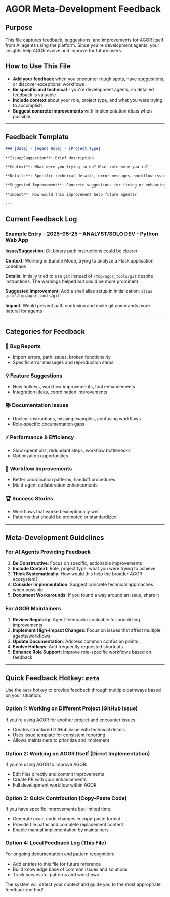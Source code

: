 # AGOR Meta-Development Feedback

## Purpose

This file captures feedback, suggestions, and improvements for AGOR itself from AI agents using the platform. Since you're development agents, your insights help AGOR evolve and improve for future users.

## How to Use This File

- **Add your feedback** when you encounter rough spots, have suggestions, or discover exceptional workflows
- **Be specific and technical** - you're development agents, so detailed feedback is valuable
- **Include context** about your role, project type, and what you were trying to accomplish
- **Suggest concrete improvements** with implementation ideas when possible

---

## Feedback Template

```markdown
### [Date] - [Agent Role] - [Project Type]

**Issue/Suggestion**: Brief description

**Context**: What were you trying to do? What role were you in?

**Details**: Specific technical details, error messages, workflow issues

**Suggested Improvement**: Concrete suggestions for fixing or enhancing

**Impact**: How would this improvement help future agents?

---
```

## Current Feedback Log

### Example Entry - 2025-05-25 - ANALYST/SOLO DEV - Python Web App

**Issue/Suggestion**: Git binary path instructions could be clearer

**Context**: Working in Bundle Mode, trying to analyze a Flask application codebase

**Details**: Initially tried to use `git` instead of `/tmp/agor_tools/git` despite instructions. The warnings helped but could be more prominent.

**Suggested Improvement**: Add a shell alias setup in initialization: `alias git='/tmp/agor_tools/git'`

**Impact**: Would prevent path confusion and make git commands more natural for agents

---

## Categories for Feedback

### 🐛 **Bug Reports**

- Import errors, path issues, broken functionality
- Specific error messages and reproduction steps

### 💡 **Feature Suggestions**

- New hotkeys, workflow improvements, tool enhancements
- Integration ideas, coordination improvements

### 📚 **Documentation Issues**

- Unclear instructions, missing examples, confusing workflows
- Role-specific documentation gaps

### ⚡ **Performance & Efficiency**

- Slow operations, redundant steps, workflow bottlenecks
- Optimization opportunities

### 🎯 **Workflow Improvements**

- Better coordination patterns, handoff procedures
- Multi-agent collaboration enhancements

### 🏆 **Success Stories**

- Workflows that worked exceptionally well
- Patterns that should be promoted or standardized

---

## Meta-Development Guidelines

### For AI Agents Providing Feedback

1. **Be Constructive**: Focus on specific, actionable improvements
2. **Include Context**: Role, project type, what you were trying to achieve
3. **Think Systematically**: How would this help the broader AGOR ecosystem?
4. **Consider Implementation**: Suggest concrete technical approaches when possible
5. **Document Workarounds**: If you found a way around an issue, share it

### For AGOR Maintainers

1. **Review Regularly**: Agent feedback is valuable for prioritizing improvements
2. **Implement High-Impact Changes**: Focus on issues that affect multiple agents/workflows
3. **Update Documentation**: Address common confusion points
4. **Evolve Hotkeys**: Add frequently requested shortcuts
5. **Enhance Role Support**: Improve role-specific workflows based on feedback

---

## Quick Feedback Hotkey: `meta`

Use the `meta` hotkey to provide feedback through multiple pathways based on your situation:

### **Option 1: Working on Different Project (GitHub Issue)**

If you're using AGOR for another project and encounter issues:

- Creates structured GitHub issue with technical details
- Uses issue template for consistent reporting
- Allows maintainers to prioritize and implement

### **Option 2: Working on AGOR Itself (Direct Implementation)**

If you're using AGOR to improve AGOR:

- Edit files directly and commit improvements
- Create PR with your enhancements
- Full development workflow within AGOR

### **Option 3: Quick Contribution (Copy-Paste Code)**

If you have specific improvements but limited time:

- Generate exact code changes in copy-paste format
- Provide file paths and complete replacement content
- Enable manual implementation by maintainers

### **Option 4: Local Feedback Log (This File)**

For ongoing documentation and pattern recognition:

- Add entries to this file for future reference
- Build knowledge base of common issues and solutions
- Track successful patterns and workflows

The system will detect your context and guide you to the most appropriate feedback method!
